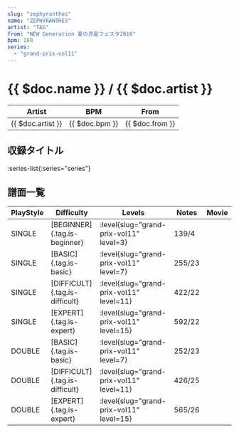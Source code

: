 ```yaml
---
slug: "zephyranthes"
name: "ZEPHYRANTHES"
artist: "TAG"
from: "NEW Generation 夏の流星フェスタ2016"
bpm: 180
series:
  - "grand-prix-vol11"
---
```


# {{ $doc.name }} / {{ $doc.artist }}

|Artist|BPM|From|
|------|---|----|
|{{ $doc.artist }}|{{ $doc.bpm }}|{{ $doc.from }}|

## 収録タイトル

:series-list{:series="series"}

## 譜面一覧

|PlayStyle|Difficulty|Levels|Notes|Movie|
|---------|----------|------|-----|-----|
|SINGLE|[BEGINNER]{.tag.is-beginner}|<div class="field is-grouped is-grouped-multiline"> :level{slug="grand-prix-vol11" level=3}</div>|139/4||
|SINGLE|[BASIC]{.tag.is-basic}|<div class="field is-grouped is-grouped-multiline"> :level{slug="grand-prix-vol11" level=7}</div>|255/23||
|SINGLE|[DIFFICULT]{.tag.is-difficult}|<div class="field is-grouped is-grouped-multiline"> :level{slug="grand-prix-vol11" level=11}</div>|422/22||
|SINGLE|[EXPERT]{.tag.is-expert}|<div class="field is-grouped is-grouped-multiline"> :level{slug="grand-prix-vol11" level=15}</div>|592/22||
|DOUBLE|[BASIC]{.tag.is-basic}|<div class="field is-grouped is-grouped-multiline"> :level{slug="grand-prix-vol11" level=7}</div>|252/23||
|DOUBLE|[DIFFICULT]{.tag.is-difficult}|<div class="field is-grouped is-grouped-multiline"> :level{slug="grand-prix-vol11" level=11}</div>|426/25||
|DOUBLE|[EXPERT]{.tag.is-expert}|<div class="field is-grouped is-grouped-multiline"> :level{slug="grand-prix-vol11" level=15}</div>|565/26||
